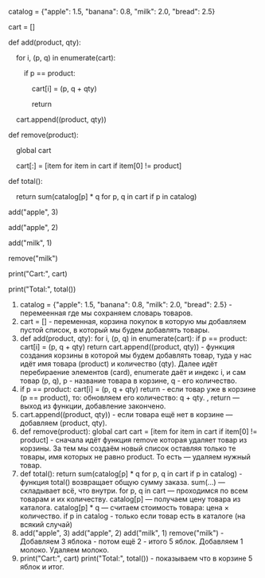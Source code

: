 catalog = {"apple": 1.5, "banana": 0.8, "milk": 2.0, "bread": 2.5}

cart = []

def add(product, qty):

    for i, (p, q) in enumerate(cart):

        if p == product:

            cart[i] = (p, q + qty)

            return

    cart.append((product, qty))

def remove(product):

    global cart

    cart[:] = [item for item in cart if item[0] != product]

def total():

    return sum(catalog[p] * q for p, q in cart if p in catalog)

add("apple", 3)

add("apple", 2)

add("milk", 1)

remove("milk")

print("Cart:", cart)

print("Total:", total())


1. catalog = {"apple": 1.5, "banana": 0.8, "milk": 2.0, "bread": 2.5} - перемеенная где мы сохраняем словарь товаров.
2. cart = [] - переменная, корзина покупок в которую мы добавляем пустой список, в который мы будем добавлять товары.
3. def add(product, qty):
    for i, (p, q) in enumerate(cart):
        if p == product:
            cart[i] = (p, q + qty)
            return
    cart.append((product, qty)) - функция создания корзины в которой мы будем добавлять товар, туда у нас идёт имя товара (product) и количество (qty). Далее идёт перебираение элементов (card), enumerate даёт и индекс i, и сам товар (p, q), р - название товара в корзине, q - его количество. 
4.  if p == product:
    cart[i] = (p, q + qty)
    return      -    если товар уже в корзине (p == product), то: обновляем его количество: q + qty. , return — выход из функции,  добавление закончено.
5.  cart.append((product, qty)) - если товара ещё нет в корзине — добавляем (product, qty).
6. def remove(product):
    global cart
    cart = [item for item in cart if item[0] != product]  - сначала идёт функция remove которая удаляет товар из корзины. За тем мы создаём новый список оставляя только те товары, имя которых не равно product.
То есть — удаляем нужный товар.
7. def total():
    return sum(catalog[p] * q for p, q in cart if p in catalog) - функция total() возвращает общую сумму заказа. sum(...) — складывает всё, что внутри. for p, q in cart — проходимся по всем товарам и их количеству. catalog[p] — получаем цену товара из каталога. catalog[p] * q — считаем стоимость товара: цена × количество. if p in catalog - только если товар есть в каталоге (на всякий случай)
8. add("apple", 3)
add("apple", 2)
add("milk", 1)
remove("milk") - Добавляем 3 яблока - потом ещё 2 - итого 5 яблок. Добавляем 1 молоко. Удаляем молоко.
9. print("Cart:", cart)
print("Total:", total()) - показываем что в корзине 5 яблок и итог.